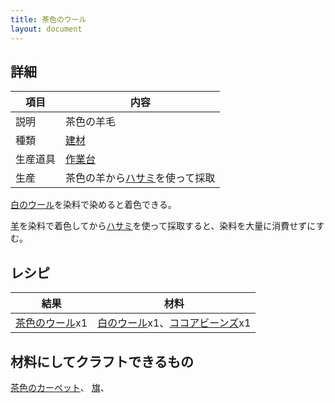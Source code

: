 ```yaml
---
title: 茶色のウール
layout: document
---
```

## 詳細

|項目|内容|
|---|---|
|説明|茶色の羊毛|
|種類|[建材](建材)|
|生産道具|[作業台](作業台)|
|生産|茶色の羊から[ハサミ](ハサミ)を使って採取|

[白のウール](白のウール)を染料で染めると着色できる。

[羊](羊)を染料で着色してから[ハサミ](ハサミ)を使って採取すると、染料を大量に消費せずにすむ。

## レシピ

|結果|材料|
|---|---|
|[茶色のウール](茶色のウール)x1|[白のウール](白のウール)x1、[ココアビーンズ](ココアビーンズ)x1|

## 材料にしてクラフトできるもの

[茶色のカーペット](茶色のカーペット)、
[旗](旗)、
